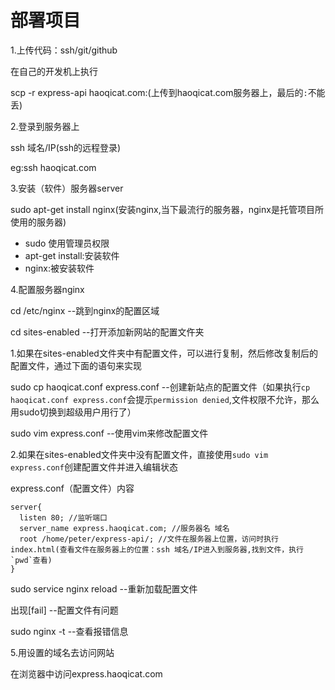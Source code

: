 # 部署项目

1.上传代码：ssh/git/github

在自己的开发机上执行

scp -r express-api haoqicat.com:(上传到haoqicat.com服务器上，最后的`:`不能丢)

2.登录到服务器上

ssh 域名/IP(ssh的远程登录)

eg:ssh haoqicat.com

3.安装（软件）服务器server

sudo apt-get install nginx(安装nginx,当下最流行的服务器，nginx是托管项目所使用的服务器)
  - sudo 使用管理员权限
  - apt-get install:安装软件
  - nginx:被安装软件

4.配置服务器nginx

cd /etc/nginx --跳到nginx的配置区域

cd sites-enabled --打开添加新网站的配置文仵夹

1.如果在sites-enabled文件夹中有配置文件，可以进行复制，然后修改复制后的配置文件，通过下面的语句来实现

sudo cp haoqicat.conf express.conf --创建新站点的配置文件（如果执行`cp haoqicat.conf express.conf`会提示`permission denied`,文件权限不允许，那么用sudo切换到超级用户用行了）

sudo vim express.conf --使用vim来修改配置文件

2.如果在sites-enabled文件夹中没有配置文件，直接使用`sudo vim express.conf`创建配置文件并进入编辑状态

express.conf（配置文件）内容
```
server{
  listen 80; //监听端口
  server_name express.haoqicat.com; //服务器名 域名
  root /home/peter/express-api/; //文件在服务器上位置，访问时执行index.html(查看文件在服务器上的位置：ssh 域名/IP进入到服务器,找到文件，执行`pwd`查看)
}
```
sudo service nginx reload --重新加载配置文件

出现[fail] --配置文件有问题

sudo nginx -t --查看报错信息

5.用设置的域名去访问网站

在浏览器中访问express.haoqicat.com
